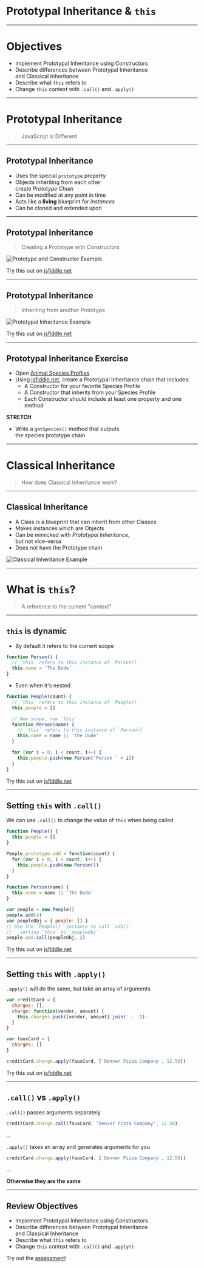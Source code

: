 # Prototypal Inheritance & `this`

---

# Objectives

- Implement Prototypal Inheritance using Constructors
- Describe differences between Prototypal Inheritance  
and Classical Inheritance
- Describe what `this` refers to
- Change `this` context with `.call()` and `.apply()`

---

# Prototypal Inheritance

> JavaScript is Different

----

## Prototypal Inheritance

- Uses the special `prototype` property
- Objects inheriting from each other  
create _Prototype Chain_
- Can be modified at any point in time
- Acts like a **living** blueprint for _instances_
- Can be cloned and extended upon

----

## Prototypal Inheritance

> Creating a Prototype with Constructors

![Prototype and Constructor Example](https://cloud.githubusercontent.com/assets/259196/22457727/4e53f47a-e756-11e6-88e5-1a39c7e29397.png)

Try this out on [jsfiddle.net](https://jsfiddle.net/chadwithuhc/5r8tuscf/)

----

## Prototypal Inheritance

> Inheriting from another Prototype

![Prototypal Inheritance Example](https://cloud.githubusercontent.com/assets/259196/22457725/4e46b9b8-e756-11e6-827a-3fb8f131fe3c.png)

Try this out on [jsfiddle.net](https://jsfiddle.net/chadwithuhc/5r8tuscf/1/)

----

## Prototypal Inheritance Exercise

- Open [Animal Species Profiles](http://www.nature.org/newsfeatures/specialfeatures/animals/)
- Using [jsfiddle.net](https://jsfiddle.net), create a Prototypal Inheritance chain that includes:
  - A Constructor for your favorite Species Profile
  - A Constructor that inherits from your Species Profile
  - Each Constructor should include at least one property and one method

**STRETCH**  
- Write a `getSpecies()` method that outputs  
the species prototype chain

---

# Classical Inheritance

> How does Classical Inheritance work?

----

## Classical Inheritance

- A Class is a blueprint that can inherit from other Classes
- Makes instances which are Objects
- Can be mimicked with _Prototypal Inheritance_,  
but not vice-versa
- Does not have the Prototype chain

![Classical Inheritance Example](https://cloud.githubusercontent.com/assets/259196/22457726/4e468f10-e756-11e6-8ef0-f38bed41d6c2.png)

---

# What is `this`?

> A reference to the current "context"

----

## `this` is dynamic

- By default it refers to the current scope

```javascript
function Person() {
  // `this` refers to this instance of `Person()`
  this.name = 'The Dude'
}
```

- Even when it's nested

```javascript
function People(count) {
  // `this` refers to this instance of `People()`
  this.people = []

  // New scope, new `this`
  function Person(name) {
    // `this` refers to this instance of `Person()`
    this.name = name || 'The Dude'
  }

  for (var i = 0; i < count; i++) {
    this.people.push(new Person('Person ' + i))
  }
}
```

Try this out on [jsfiddle.net](https://jsfiddle.net/chadwithuhc/06qv5o8c/)

----

## Setting `this` with `.call()`

We can use `.call()` to change the value of `this` when being called

```javascript
function People() {
  this.people = []
}

People.prototype.add = function(count) {
  for (var i = 0; i < count; i++) {
    this.people.push(new Person())
  }
}

function Person(name) {
  this.name = name || 'The Dude'
}

var people = new People()
people.add(4)
var peopleObj = { people: [] }
// Use the `People()` instance to call `add()`
//   setting `this` to `peopleObj`
people.add.call(peopleObj, 2)
```

Try this out on [jsfiddle.net](https://jsfiddle.net/chadwithuhc/29d82Lp6/)

----

## Setting `this` with `.apply()`

`.apply()` will do the same, but take an array of arguments

```javascript
var creditCard = {
  charges: [],
  charge: function(vendor, amount) {
    this.charges.push([vendor, amount].join(' - '))
  }
}

var fauxCard = {
  charges: []
}

creditCard.charge.apply(fauxCard, ['Denver Pizza Company', 12.50])
```

Try this out on [jsfiddle.net](https://jsfiddle.net/chadwithuhc/carpwc5y/)

----

## `.call()` vs `.apply()`

`.call()` passes arguments separately

```javascript
creditCard.charge.call(fauxCard, 'Denver Pizza Company', 12.50)
```

...

`.apply()` takes an array and generates arguments for you

```javascript
creditCard.charge.apply(fauxCard, ['Denver Pizza Company', 12.50])
```

...

**Otherwise they are the same**

---

## Review Objectives

- Implement Prototypal Inheritance using Constructors
- Describe differences between Prototypal Inheritance  
and Classical Inheritance
- Describe what `this` refers to
- Change `this` context with `.call()` and `.apply()`

Try out the [assessment](https://github.com/gSchool/prototype-this-assessment)!
